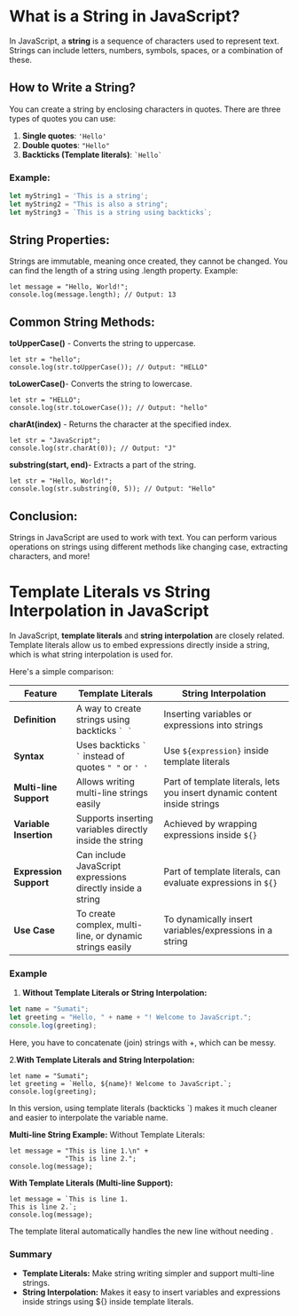 # What is a String in JavaScript?

In JavaScript, a **string** is a sequence of characters used to represent text. Strings can include letters, numbers, symbols, spaces, or a combination of these.

## How to Write a String?
You can create a string by enclosing characters in quotes. There are three types of quotes you can use:
1. **Single quotes**: `'Hello'`
2. **Double quotes**: `"Hello"`
3. **Backticks (Template literals)**: `` `Hello` ``

### Example:
```js
let myString1 = 'This is a string';
let myString2 = "This is also a string";
let myString3 = `This is a string using backticks`;
```
## String Properties:
Strings are immutable, meaning once created, they cannot be changed.
You can find the length of a string using .length property.
Example:
```
let message = "Hello, World!";
console.log(message.length); // Output: 13
```
## Common String Methods:
**toUpperCase()** - Converts the string to uppercase.
```
let str = "hello";
console.log(str.toUpperCase()); // Output: "HELLO"
```
**toLowerCase()**- Converts the string to lowercase.
```
let str = "HELLO";
console.log(str.toLowerCase()); // Output: "hello"
```
**charAt(index)** - Returns the character at the specified index.

```
let str = "JavaScript";
console.log(str.charAt(0)); // Output: "J"
```
**substring(start, end)**- Extracts a part of the string.
```
let str = "Hello, World!";
console.log(str.substring(0, 5)); // Output: "Hello"
```
## Conclusion:
Strings in JavaScript are used to work with text. You can perform various operations on strings using different methods like changing case, extracting characters, and more!

# Template Literals vs String Interpolation in JavaScript

In JavaScript, **template literals** and **string interpolation** are closely related. Template literals allow us to embed expressions directly inside a string, which is what string interpolation is used for.

Here's a simple comparison:

| **Feature**                | **Template Literals**                                         | **String Interpolation** |
|----------------------------|---------------------------------------------------------------|--------------------------|
| **Definition**              | A way to create strings using backticks `` ` ` ``             | Inserting variables or expressions into strings |
| **Syntax**                  | Uses backticks `` ` ` `` instead of quotes `" "` or `' '`     | Use `${expression}` inside template literals |
| **Multi-line Support**      | Allows writing multi-line strings easily                     | Part of template literals, lets you insert dynamic content inside strings |
| **Variable Insertion**      | Supports inserting variables directly inside the string       | Achieved by wrapping expressions inside `${}` |
| **Expression Support**      | Can include JavaScript expressions directly inside a string   | Part of template literals, can evaluate expressions in `${}` |
| **Use Case**                | To create complex, multi-line, or dynamic strings easily      | To dynamically insert variables/expressions in a string |

### Example

1. **Without Template Literals or String Interpolation:**

```javascript
let name = "Sumati";
let greeting = "Hello, " + name + "! Welcome to JavaScript.";
console.log(greeting);
```
Here, you have to concatenate (join) strings with +, which can be messy.

2.**With Template Literals and String Interpolation:**
```
let name = "Sumati";
let greeting = `Hello, ${name}! Welcome to JavaScript.`;
console.log(greeting);
```
In this version, using template literals (backticks `) makes it much cleaner and easier to interpolate the variable name.

**Multi-line String Example:**
Without Template Literals:
```
let message = "This is line 1.\n" + 
              "This is line 2.";
console.log(message);
```
**With Template Literals (Multi-line Support):**
```
let message = `This is line 1.
This is line 2.`;
console.log(message);
```
The template literal automatically handles the new line without needing .

### Summary
- **Template Literals:** Make string writing simpler and support multi-line strings.
- **String Interpolation:** Makes it easy to insert variables and expressions inside strings using ${} inside template literals.
